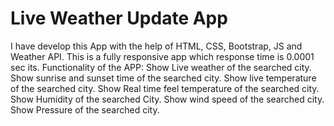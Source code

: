 # Live Weather Update App
I have develop this App with the help of HTML, CSS, Bootstrap, JS and Weather API. This is a fully responsive app which response time is 0.0001 sec its.
Functionality of the APP:
Show Live weather of the searched city.
Show sunrise and sunset time of the searched city.
Show live temperature of the searched city.
Show Real time feel temperature of the searched city.
Show Humidity of the searched City.
Show wind speed of the searched city.
Show Pressure of the searched city.
